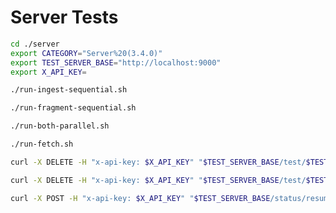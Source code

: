 # Server Tests

```bash
cd ./server
export CATEGORY="Server%20(3.4.0)"
export TEST_SERVER_BASE="http://localhost:9000"
export X_API_KEY=
```

```bash
./run-ingest-sequential.sh
```

```bash
./run-fragment-sequential.sh
```

```bash
./run-both-parallel.sh
```

```bash
./run-fetch.sh
```

```bash
curl -X DELETE -H "x-api-key: $X_API_KEY" "$TEST_SERVER_BASE/test/$TEST_ID"
```

```bash
curl -X DELETE -H "x-api-key: $X_API_KEY" "$TEST_SERVER_BASE/test/$TEST_ID?confirm=true"
```

```bash
curl -X POST -H "x-api-key: $X_API_KEY" "$TEST_SERVER_BASE/status/resume"
```